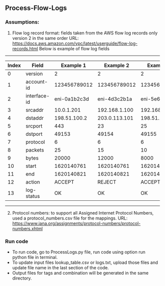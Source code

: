 ## Process-Flow-Logs

### Assumptions:
1) Flow log record format: fields taken from the AWS flow log records only version 2 in the same order
URL: https://docs.aws.amazon.com/vpc/latest/userguide/flow-log-records.html
Below is example of flow log fields
-----------------------------------------------------------------------
| Index | Field       | Example 1     | Example 2     | Example 3     |
|-------|-------------|---------------|---------------|---------------|
| 0     | version     | 2             | 2             | 2             |
| 1     | account-id  | 123456789012  | 123456789012  | 123456789012  |
| 2     | interface-id| eni-0a1b2c3d  | eni-4d3c2b1a  | eni-5e6f7g8h  |
| 3     | srcaddr     | 10.0.1.201    | 192.168.1.100 | 192.168.1.101 |
| 4     | dstaddr     | 198.51.100.2  | 203.0.113.101 | 198.51.100.3  |
| 5     | srcport     | 443           | 23            | 25            |
| 6     | dstport     | 49153         | 49154         | 49155         |
| 7     | protocol    | 6             | 6             | 6             |
| 8     | packets     | 25            | 15            | 10            |
| 9     | bytes       | 20000         | 12000         | 8000          |
| 10    | start       | 1620140761    | 1620140761    | 1620140761    |
| 11    | end         | 1620140821    | 1620140821    | 1620140821    |
| 12    | action      | ACCEPT        | REJECT        | ACCEPT        |
| 13    | log-status  | OK            | OK            | OK            |
-----------------------------------------------------------------------

2) Protocol numbers: to support all Assigned Internet Protocol Numbers, 
used a protocol_numbers.csv file for the mappings.
URL: https://www.iana.org/assignments/protocol-numbers/protocol-numbers.xhtml


### Run code

- To run code, go to ProcessLogs.py file, run code using option run python file in terminal.
- To update input files lookup_table.csv or logs.txt, upload those files and update file name in the last section of the code.
- Output files for tags and combination will be generated in the same directory.